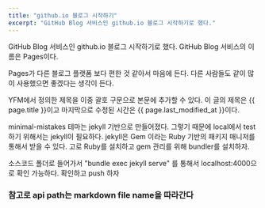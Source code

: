 ```yaml
---
title: "github.io 블로그 시작하기"
excerpt: "GitHub Blog 서비스인 github.io 블로그 시작하기로 했다."
---
```


GitHub Blog 서비스인 github.io 블로그 시작하기로 했다.
GitHub Blog 서비스의 이름은 Pages이다.

Pages가 다른 블로그 플랫폼 보다 편한 것 같아서 마음에 든다.
다른 사람들도 같이 많이 사용했으면 좋겠다는 생각이 든다.

YFM에서 정의한 제목을 이중 괄호 구문으로 본문에 추가할 수 있다.
이 글의 제목은 {{ page.title }}이고
마지막으로 수정된 시간은 {{ page.last_modified_at }}이다.

minimal-mistakes 테마는 jekyll 기반으로 만들어졌다.
그렇기 때문에 local에서 test하기 위해서는 jekyll이 필요하다.
jekyll은 Gem 이라는 Ruby 기반의 패키지 매니저를 통해서 받을 수 있다. 고로 Ruby를 설치하고 gem 관리를 위해 bundler를 설치하자.

소스코드 폴더로 들어가서 "bundle exec jekyll serve" 를 통해서 localhost:4000으로 확인 가능하다.
확인하고 push 하자

### 참고로 api path는 markdown file name을 따라간다
